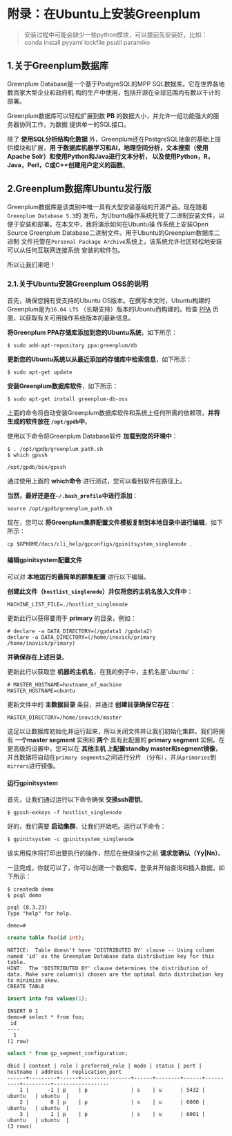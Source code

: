 附录：在Ubuntu上安装Greenplum
================================================================================
> 安装过程中可能会缺少一些python模块，可以提前先安装好，比如：
> conda install pyyaml lockfile psutil paramiko

## 1.关于Greenplum数据库
Greenplum Database是一个基于PostgreSQL的MPP SQL数据库。它在世界各地数百家大型企业和政府机
构的生产中使用，包括开源在全球范围内有数以千计的部署。

Greenplum数据库可以轻松扩展到数 **PB** 的数据大小，并允许一组功能强大的服务器协同工作，为数据
提供单一的SQL接口。

除了 **使用SQL分析结构化数据** 外，Greenplum还在PostgreSQL抽象的基础上提供模块和扩展，**用
于数据库机器学习和AI，地理空间分析，文本搜索（使用Apache Solr）和使用Python和Java进行文本分析，
以及使用Python，R，Java，Perl，C或C++创建用户定义的函数**。

## 2.Greenplum数据库Ubuntu发行版
Greenplum数据库是该类别中唯一具有大型安装基础的开源产品，现在随着`Greenplum Database 5.3`的
发布，为Ubuntu操作系统托管了二进制安装文件，以便于安装和部署。在本文中，我将演示如何在Ubuntu操
作系统上安装Open Source Greenplum Database二进制文件。用于Ubuntu的Greenplum数据库二进制
文件托管在`Personal Package Archive`系统上，该系统允许社区轻松地安装可以从任何互联网连接系统
安装的软件包。

所以让我们来吧！

### 2.1.关于Ubuntu安装Greenplum OSS的说明
首先，确保您拥有受支持的Ubuntu OS版本。在撰写本文时，Ubuntu构建的Greenplum是为`16.04 LTS`
（长期支持）版本的Ubuntu而构建的。检查 [PPA](https://launchpad.net/~greenplum/+archive/ubuntu/db)
页面，以获取有关可用操作系统版本的最新信息。

**将Greenplum PPA存储库添加到您的Ubuntu系统**，如下所示：
```shell
$ sudo add-apt-repository ppa:greenplum/db
```
**更新您的Ubuntu系统以从最近添加的存储库中检索信息**，如下所示：
```shell
$ sudo apt-get update
```
**安装Greenplum数据库软件**，如下所示：
```shell
$ sudo apt-get install greenplum-db-oss
```
上面的命令将自动安装Greenplum数据库软件和系统上任何所需的依赖项，**并将生成的软件放在
`/opt/gpdb`中**。

使用以下命令将Greenplum Database软件 **加载到您的环境中**：
```shell
$ . /opt/gpdb/greenplum_path.sh
$ which gpssh
```
```
/opt/gpdb/bin/gpssh
```
通过使用上面的 **which命令** 进行测试，您可以看到软件在路径上。

**当然，最好还是在`~/.bash_profile`中进行添加**：
```shell
source /opt/gpdb/greenplum_path.sh
```

现在，您可以 **将Greenplum集群配置文件模板复制到本地目录中进行编辑**，如下所示：
```shell
cp $GPHOME/docs/cli_help/gpconfigs/gpinitsystem_singlenode .
```

#### 编辑gpinitsystem配置文件
可以对 **本地运行的最简单的群集配置** 进行以下编辑。

**创建此文件（`hostlist_singlenode`）并仅将您的主机名放入文件中**：
```shell
MACHINE_LIST_FILE=./hostlist_singlenode
```

更新此行以获得要用于 **primary** 的目录，例如：
```shell
# declare -a DATA_DIRECTORY=(/gpdata1 /gpdata2)
declare -a DATA_DIRECTORY=(/home/inovick/primary /home/inovick/primary)
```
**并确保存在上述目录**。

更新此行以获取您 **机器的主机名**，在我的例子中，主机名是'ubuntu'：
```shell
# MASTER_HOSTNAME=hostname_of_machine
MASTER_HOSTNAME=ubuntu
```

更新文件中的 **主数据目录** 条目，并通过 **创建目录确保它存在**：
```shell
MASTER_DIRECTORY=/home/inovick/master
```
这足以让数据库初始化并运行起来，所以关闭文件并让我们初始化集群。我们将拥有 **一个master segment**
实例和 **两个** 具有此配置的 **primary segment** 实例。在更高级的设置中，您可以在 **其他主机
上配置standby master和segment镜像**，并且数据将自动在`primary segments`之间进行分片
（分布），并从`primaries`到`mirrors`进行镜像。

#### 运行gpinitsystem
首先，让我们通过运行以下命令确保 **交换ssh密钥**。
```shell
$ gpssh-exkeys -f hostlist_singlenode
```
好的，我们需要 **启动集群**，让我们开始吧。运行以下命令：
```shell
$ gpinitsystem -c gpinitsystem_singlenode
```
该实用程序将打印出要执行的操作，然后在继续操作之前 **请求您确认（Yy|Nn）**。

一旦完成，你就可以了，你可以创建一个数据库，登录并开始查询和插入数据，如下所示：
```shell
$ createdb demo
$ psql demo
```
```
psql (8.3.23)
Type "help" for help.

demo=#
```
```sql
create table foo(id int);
```
```
NOTICE:  Table doesn't have 'DISTRIBUTED BY' clause -- Using column named 'id' as the Greenplum Database data distribution key for this table.
HINT:  The 'DISTRIBUTED BY' clause determines the distribution of data. Make sure column(s) chosen are the optimal data distribution key to minimize skew.
CREATE TABLE
```
```sql
insert into foo values(1);
```
```
INSERT 0 1
demo=# select * from foo;
 id
----
  1
(1 row)
```
```sql
select * from gp_segment_configuration;
```
```
dbid | content | role | preferred_role | mode | status | port | hostname | address | replication_port
------+---------+------+----------------+------+--------+------+----------+---------+------------------
    1 |      -1 | p    | p              | s    | u      | 5432 | ubuntu   | ubuntu  |                 
    2 |       0 | p    | p              | s    | u      | 6000 | ubuntu   | ubuntu  |                 
    3 |       1 | p    | p              | s    | u      | 6001 | ubuntu   | ubuntu  |                 
(3 rows)
```
